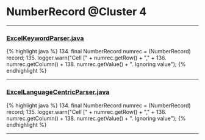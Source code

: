 # NumberRecord @Cluster 4

***

### [ExcelKeywordParser.java](https://searchcode.com/codesearch/view/12440040/)
{% highlight java %}
134. final NumberRecord numrec = (NumberRecord) record;
135. logger.warn("Cell [" + numrec.getRow() + "," + 
136.         numrec.getColumn() + 
138.         numrec.getValue() + ". Ignoring value");
{% endhighlight %}

***

### [ExcelLanguageCentricParser.java](https://searchcode.com/codesearch/view/12440043/)
{% highlight java %}
134. final NumberRecord numrec = (NumberRecord) record;
135. logger.warn("Cell [" + numrec.getRow() + "," + 
136.         numrec.getColumn() + 
138.         numrec.getValue() + ". Ignoring value");
{% endhighlight %}

***

